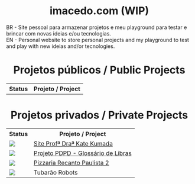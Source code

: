 <h1 align="center">imacedo.com (WIP)</h1>
<p>
  BR - Site pessoal para armazenar projetos e meu playground para testar e brincar com novas ideias e/ou tecnologias. <br />
  EN - Personal website to store personal projects and my playground to test and play with new ideias and/or tecnologies.
</p> 

<h1 align="center">Projetos públicos / Public Projects</h1>
<table align="center">
  <tr>
    <th>Status</th>
    <th>Projeto / Project</th>
  </tr>
</table>

<h1 align="center">Projetos privados / Private Projects</h1>
<table align="center">
  <tr>
    <th>Status</th>
    <th>Projeto / Project</th>
  </tr>
  <tr>
    <td>
      <img src="https://img.shields.io/badge/Locaweb-success-3FB911"/>
    </td>
    <td>
      <a href="http://katekumada.com.br/">
        Site Profª Draª Kate Kumada
      </a>
    </td>
  </tr>
  <tr>
    <td>
      <img src="https://img.shields.io/badge/Locaweb-success-3FB911"/>
    </td>
    <td>
      <a href="http://katekumada.com.br/glossario-librateca/glossario/">
        Projeto PDPD - Glossário de Libras
      </a>
    </td>
  </tr>
  <tr>
    <td>
      <img src="https://img.shields.io/badge/HostGator-success-3FB911"/>
    </td>
    <td>
      <a href="http://recantopaulistaparaiso2.com.br/">
        Pizzaria Recanto Paulista 2
      </a>
    </td>
  </tr>
  <tr>
    <td>
      <img src="https://img.shields.io/badge/HostGator-WIP-134F5C"/>
    </td>
    <td>
      Tubarão Robots
    </td>
  </tr>
</table>
